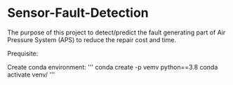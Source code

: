 # Sensor-Fault-Detection
The purpose of this project to detect/predict the fault generating part of Air Pressure System (APS) to reduce the repair cost and time.

Prequisite:



Create conda environment:
'''
conda create -p vemv python==3.8
conda activate venv/
'''